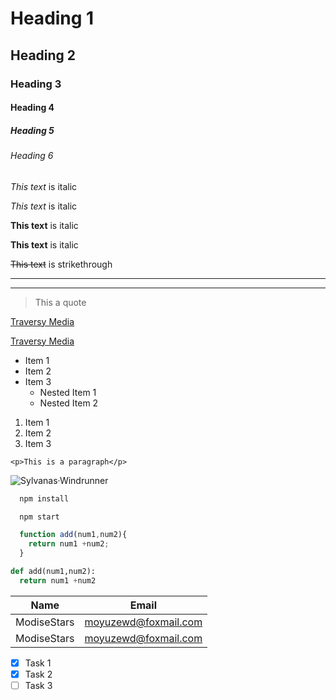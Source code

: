 <!-- Headings -->
# Heading 1
## Heading 2
### Heading 3
#### Heading 4
##### Heading 5
###### Heading 6

<!-- Italics -->
*This text* is italic

_This text_ is italic

<!-- Strong -->
**This text** is italic

__This text__ is italic

<!-- Strikethrough -->
~~This text~~ is strikethrough


<!-- Horizontal Rule -->


---
___


<!-- Blockquote -->
> This a quote

 <!-- Links -->
 [Traversy Media](http://www.traversymedia.com)

  [Traversy Media](http://www.traversymedia.com
  "Traversy Media")

  <!-- UL -->
  *  Item 1
  *  Item 2
  *  Item 3
     * Nested Item 1
     * Nested Item 2

 <!-- OL -->
1. Item 1
1. Item 2
1. Item 3

<!-- Inline Code Block -->
`<p>This is a paragraph</p>`

<!-- Images -->
![Sylvanas·Windrunner](https://gimg2.baidu.com/image_search/src=http%3A%2F%2Fimg1.tuwandata.com%2Fv2%2Fthumb%2Fall%2FMTUxNywxMDAwLDEwMCw0LDMsMSwtMSwwLCwsOTA%3D%2Fu%2Fwww.tuwan.com%2Fuploads%2Fallimg%2F1809%2F21%2F873_180921140431_1.png&refer=http%3A%2F%2Fimg1.tuwandata.com&app=2002&size=f9999,10000&q=a80&n=0&g=0n&fmt=jpeg?sec=1621671193&t=57e99380668096cfaa24066f3776a0d3)

<!-- Github Markdown -->

<!-- Code Blocks -->
```bash
  npm install

  npm start
```

```javascript
  function add(num1,num2){
    return num1 +num2;
  }
  ```

  ```python
  def add(num1,num2):
    return num1 +num2
  ```

  <!-- Table -->
  | Name     | Email          |
  | -------- | -------------- |
  | ModiseStars | moyuzewd@foxmail.com |
  | ModiseStars | moyuzewd@foxmail.com |

  <!-- Task Lists -->
  * [x] Task 1
  * [x] Task 2
  * [ ] Task 3
